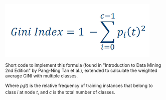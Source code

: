 ![](GINI.png)

Short code to implement this formula (found in "Introduction to Data Mining 2nd Edition" by Pang-Ning Tan et al.), extended to calculate the weighted average GINI with multiple classes.

Where _p<sub>i</sub>(t)_ is the relative frequency of training instances that belong to class _i_ at node _t_, and _c_ is the total number of classes.

